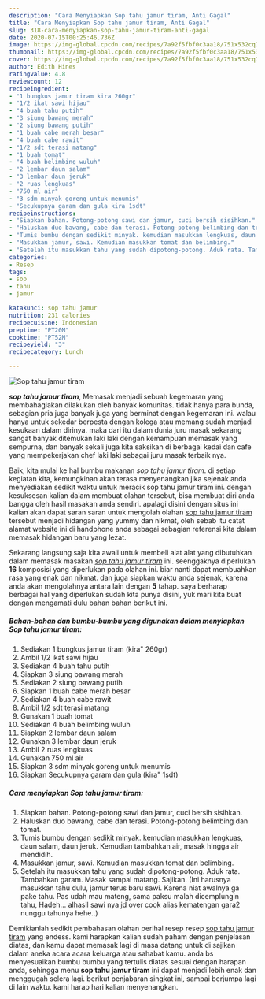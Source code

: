 ```yaml
---
description: "Cara Menyiapkan Sop tahu jamur tiram, Anti Gagal"
title: "Cara Menyiapkan Sop tahu jamur tiram, Anti Gagal"
slug: 318-cara-menyiapkan-sop-tahu-jamur-tiram-anti-gagal
date: 2020-07-15T00:25:46.736Z
image: https://img-global.cpcdn.com/recipes/7a92f5fbf0c3aa18/751x532cq70/sop-tahu-jamur-tiram-foto-resep-utama.jpg
thumbnail: https://img-global.cpcdn.com/recipes/7a92f5fbf0c3aa18/751x532cq70/sop-tahu-jamur-tiram-foto-resep-utama.jpg
cover: https://img-global.cpcdn.com/recipes/7a92f5fbf0c3aa18/751x532cq70/sop-tahu-jamur-tiram-foto-resep-utama.jpg
author: Edith Hines
ratingvalue: 4.8
reviewcount: 12
recipeingredient:
- "1 bungkus jamur tiram kira 260gr"
- "1/2 ikat sawi hijau"
- "4 buah tahu putih"
- "3 siung bawang merah"
- "2 siung bawang putih"
- "1 buah cabe merah besar"
- "4 buah cabe rawit"
- "1/2 sdt terasi matang"
- "1 buah tomat"
- "4 buah belimbing wuluh"
- "2 lembar daun salam"
- "3 lembar daun jeruk"
- "2 ruas lengkuas"
- "750 ml air"
- "3 sdm minyak goreng untuk menumis"
- "Secukupnya garam dan gula kira 1sdt"
recipeinstructions:
- "Siapkan bahan. Potong-potong sawi dan jamur, cuci bersih sisihkan."
- "Haluskan duo bawang, cabe dan terasi. Potong-potong belimbing dan tomat."
- "Tumis bumbu dengan sedikit minyak. kemudian masukkan lengkuas, daun salam, daun jeruk. Kemudian tambahkan air, masak hingga air mendidih."
- "Masukkan jamur, sawi. Kemudian masukkan tomat dan belimbing."
- "Setelah itu masukkan tahu yang sudah dipotong-potong. Aduk rata. Tambahkan garam. Masak sampai matang. Sajikan. (Ini harusnya masukkan tahu dulu, jamur terus baru sawi. Karena niat awalnya ga pake tahu. Pas udah mau mateng, sama paksu malah dicemplungin tahu, Hadeh... alhasil sawi nya jd over cook alias kematengan gara2 nunggu tahunya hehe..)"
categories:
- Resep
tags:
- sop
- tahu
- jamur

katakunci: sop tahu jamur 
nutrition: 231 calories
recipecuisine: Indonesian
preptime: "PT20M"
cooktime: "PT52M"
recipeyield: "3"
recipecategory: Lunch

---
```



![Sop tahu jamur tiram](https://img-global.cpcdn.com/recipes/7a92f5fbf0c3aa18/751x532cq70/sop-tahu-jamur-tiram-foto-resep-utama.jpg)

<b><i>sop tahu jamur tiram</i></b>, Memasak menjadi sebuah kegemaran yang membahagiakan dilakukan oleh banyak komunitas. tidak hanya para bunda, sebagian pria juga banyak juga yang berminat dengan kegemaran ini. walau hanya untuk sekedar berpesta dengan kolega atau memang sudah menjadi kesukaan dalam dirinya. maka dari itu dalam dunia juru masak sekarang sangat banyak ditemukan laki laki dengan kemampuan memasak yang sempurna, dan banyak sekali juga kita saksikan di berbagai kedai dan cafe yang mempekerjakan chef laki laki sebagai juru masak terbaik nya.

Baik, kita mulai ke hal bumbu makanan <i>sop tahu jamur tiram</i>. di setiap kegiatan kita, kemungkinan akan terasa menyenangkan jika sejenak anda menyediakan sedikit waktu untuk meracik sop tahu jamur tiram ini. dengan kesuksesan kalian dalam membuat olahan tersebut, bisa membuat diri anda bangga oleh hasil masakan anda sendiri. apalagi disini dengan situs ini kalian akan dapat saran saran untuk mengolah olahan <u>sop tahu jamur tiram</u> tersebut menjadi hidangan yang yummy dan nikmat, oleh sebab itu catat alamat website ini di handphone anda sebagai sebagian referensi kita dalam memasak hidangan baru yang lezat.




Sekarang langsung saja kita awali untuk membeli alat alat yang dibutuhkan dalam memasak masakan <u><i>sop tahu jamur tiram</i></u> ini. seenggaknya diperlukan <b>16</b> komposisi yang diperlukan pada olahan ini. biar nanti dapat membuahkan rasa yang enak dan nikmat. dan juga siapkan waktu anda sejenak, karena anda akan mengolahnya antara lain dengan <b>5</b> tahap. saya berharap berbagai hal yang diperlukan sudah kita punya disini, yuk mari kita buat dengan mengamati dulu bahan bahan berikut ini.

<!--inarticleads1-->

##### Bahan-bahan dan bumbu-bumbu yang digunakan dalam menyiapkan Sop tahu jamur tiram:

1. Sediakan 1 bungkus jamur tiram (kira&#34; 260gr)
1. Ambil 1/2 ikat sawi hijau
1. Sediakan 4 buah tahu putih
1. Siapkan 3 siung bawang merah
1. Sediakan 2 siung bawang putih
1. Siapkan 1 buah cabe merah besar
1. Sediakan 4 buah cabe rawit
1. Ambil 1/2 sdt terasi matang
1. Gunakan 1 buah tomat
1. Sediakan 4 buah belimbing wuluh
1. Siapkan 2 lembar daun salam
1. Gunakan 3 lembar daun jeruk
1. Ambil 2 ruas lengkuas
1. Gunakan 750 ml air
1. Siapkan 3 sdm minyak goreng untuk menumis
1. Siapkan Secukupnya garam dan gula (kira&#34; 1sdt)




<!--inarticleads2-->

##### Cara menyiapkan Sop tahu jamur tiram:

1. Siapkan bahan. Potong-potong sawi dan jamur, cuci bersih sisihkan.
1. Haluskan duo bawang, cabe dan terasi. Potong-potong belimbing dan tomat.
1. Tumis bumbu dengan sedikit minyak. kemudian masukkan lengkuas, daun salam, daun jeruk. Kemudian tambahkan air, masak hingga air mendidih.
1. Masukkan jamur, sawi. Kemudian masukkan tomat dan belimbing.
1. Setelah itu masukkan tahu yang sudah dipotong-potong. Aduk rata. Tambahkan garam. Masak sampai matang. Sajikan. (Ini harusnya masukkan tahu dulu, jamur terus baru sawi. Karena niat awalnya ga pake tahu. Pas udah mau mateng, sama paksu malah dicemplungin tahu, Hadeh... alhasil sawi nya jd over cook alias kematengan gara2 nunggu tahunya hehe..)




Demikianlah sedikit pembahasan olahan perihal resep resep <u>sop tahu jamur tiram</u> yang endess. kami harapkan kalian sudah paham dengan penjelasan diatas, dan kamu dapat memasak lagi di masa datang untuk di sajikan dalam aneka acara acara keluarga atau sahabat kamu. anda bs menyesuaikan bumbu bumbu yang tertulis diatas sesuai dengan harapan anda, sehingga menu <b>sop tahu jamur tiram</b> ini dapat menjadi lebih enak dan menggugah selera lagi. berikut penjabaran singkat ini, sampai berjumpa lagi di lain waktu. kami harap hari kalian menyenangkan.
